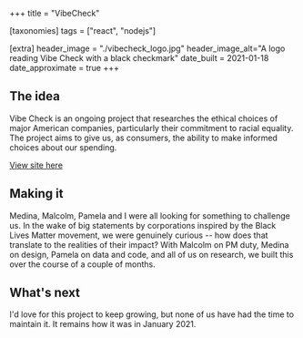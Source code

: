 +++
title = "VibeCheck"

[taxonomies]
tags = ["react", "nodejs"]

[extra]
header_image = "./vibecheck_logo.jpg"
header_image_alt="A logo reading Vibe Check with a black checkmark"
date_built = 2021-01-18
date_approximate = true
+++

## The idea
Vibe Check is an ongoing project that researches the ethical choices of major American companies, particularly their commitment to racial equality. The project aims to give us, as consumers, the ability to make informed choices about our spending.

[View site here](http://www.vibecheckusa.com/about)

## Making it
Medina, Malcolm, Pamela and I were all looking for something to challenge us. In the wake of big statements by corporations inspired by the Black Lives Matter movement, we were genuinely curious -- how does that translate to the realities of their impact? With Malcolm on PM duty, Medina on design, Pamela on data and code, and all of us on research, we built this over the course of a couple of months.

## What's next
I'd love for this project to keep growing, but none of us have had the time to maintain it. It remains how it was in January 2021.
